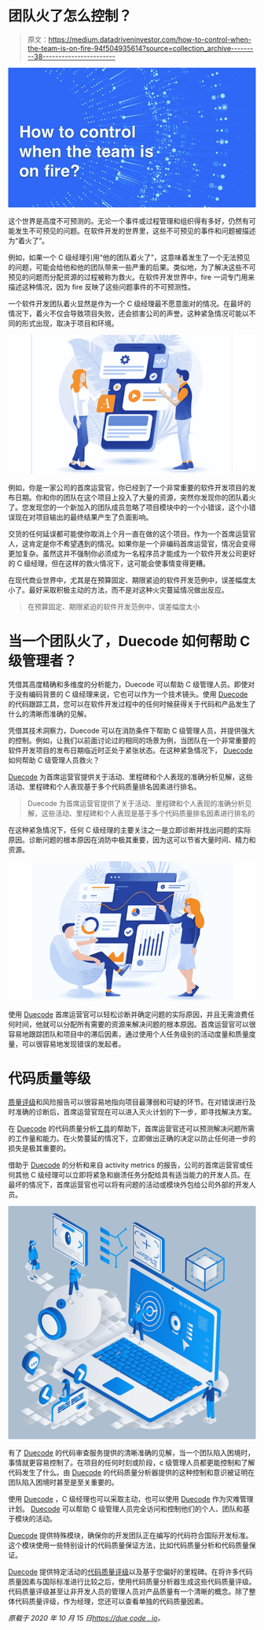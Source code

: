 # 团队火了怎么控制？

> 原文：<https://medium.datadriveninvestor.com/how-to-control-when-the-team-is-on-fire-94f504935614?source=collection_archive---------38----------------------->

![](img/4021f94da0277c2a8ce3eb4b1906a872.png)

这个世界是高度不可预测的。无论一个事件或过程管理和组织得有多好，仍然有可能发生不可预见的问题。在软件开发的世界里，这些不可预见的事件和问题被描述为“着火了”。

例如，如果一个 C 级经理引用“他的团队着火了”，这意味着发生了一个无法预见的问题，可能会给他和他的团队带来一些严重的后果。类似地，为了解决这些不可预见的问题而分配资源的过程被称为救火。在软件开发世界中，fire 一词专门用来描述这种情况，因为 fire 反映了这些问题事件的不可预测性。

一个软件开发团队着火显然是作为一个 C 级经理最不愿意面对的情况。在最坏的情况下，着火不仅会导致项目失败，还会损害公司的声誉。这种紧急情况可能以不同的形式出现，取决于项目和环境。

![](img/63fc8018c862d84827ab80d8fe680152.png)

例如，你是一家公司的首席运营官，你已经到了一个非常重要的软件开发项目的发布日期。你和你的团队在这个项目上投入了大量的资源，突然你发现你的团队着火了。您发现您的一个新加入的团队成员忽略了项目模块中的一个小错误，这个小错误现在对项目输出的最终结果产生了负面影响。

交货的任何延误都可能使你取消上个月一直在做的这个项目。作为一个首席运营官人，这肯定是你不希望遇到的情况。如果你是一个非编码首席运营官，情况会变得更加复杂。虽然这并不强制你必须成为一名程序员才能成为一个软件开发公司更好的 C 级经理，但在这样的救火情况下，这可能会使事情变得更糟。

在现代商业世界中，尤其是在预算固定、期限紧迫的软件开发范例中，误差幅度太小了。最好采取积极主动的方法，而不是对这种火灾蔓延情况做出反应。

> 在预算固定、期限紧迫的软件开发范例中，误差幅度太小

# 当一个团队火了，Duecode 如何帮助 C 级管理者？

凭借其高度精确和多维度的分析能力，Duecode 可以帮助 C 级管理人员。即使对于没有编码背景的 C 级经理来说，它也可以作为一个技术镜头。使用 [Duecode](https://duecode.io/) 的代码跟踪工具，您可以在软件开发过程中的任何时候获得关于代码和产品发生了什么的清晰而准确的见解。

凭借其技术洞察力，Duecode 可以在消防条件下帮助 C 级管理人员，并提供强大的控制。例如，让我们以前面讨论过的相同的场景为例，当团队在一个非常重要的软件开发项目的发布日期临近时正处于紧张状态。在这种紧急情况下， [Duecode](https://duecode.io/) 如何帮助 C 级管理人员救火？

[Duecode](https://duecode.io/) 为首席运营官提供关于活动、里程碑和个人表现的准确分析见解，这些活动、里程碑和个人表现基于多个代码质量排名因素进行排名。

> Duecode 为首席运营官提供了关于活动、里程碑和个人表现的准确分析见解，这些活动、里程碑和个人表现是基于多个代码质量排名因素进行排名的

在这种紧急情况下，任何 C 级经理的主要关注之一是立即诊断并找出问题的实际原因。诊断问题的根本原因在消防中极其重要，因为这可以节省大量时间、精力和资源。

![](img/722c3b3bd47700243c041a9797da0481.png)

使用 [Duecode](https://duecode.io/) 首席运营官可以轻松诊断并确定问题的实际原因，并且无需浪费任何时间，他就可以分配所有需要的资源来解决问题的根本原因。首席运营官可以很容易地跟踪团队和项目中的滞后因素，通过使用个人任务级别的活动度量和质量度量，可以很容易地发现错误的发起者。

# 代码质量等级

[质量评级](https://duecode.io/blog/what-is-code-quality-rank/)和风险报告可以很容易地指向项目最薄弱和可疑的环节。在对错误进行及时准确的诊断后，首席运营官现在可以进入灭火计划的下一步，即寻找解决方案。

在 [Duecode](https://duecode.io/) 的代码质量分析[工具](https://duecode.io/blog/code-quality-tools/)的帮助下，首席运营官还可以预测解决问题所需的工作量和能力。在火势蔓延的情况下，立即做出正确的决定以防止任何进一步的损失是极其重要的。

借助于 [Duecode](https://duecode.io/) 的分析和来自 activity metrics 的报告，公司的首席运营官或任何其他 C 级经理可以立即将紧急和崩溃任务分配给具有适当能力的开发人员。在最坏的情况下，首席运营官也可以将有问题的活动或模块外包给公司外部的开发人员。

![](img/8f19670dfb2799714971a198f0480ac8.png)

有了 [Duecode](https://duecode.io/) 的代码审查服务提供的清晰准确的见解，当一个团队陷入困境时，事情就更容易控制了。在项目的任何时刻或阶段，c 级管理人员都更能控制和了解代码发生了什么。由 [Duecode](https://duecode.io/) 的代码质量分析器提供的这种控制和意识被证明在团队陷入困境时甚至是至关重要的。

使用 [Duecode](https://duecode.io/) ，C 级经理也可以采取主动，也可以使用 [Duecode](https://duecode.io/) 作为灾难管理计划。 [Duecode](https://duecode.io/) 可以帮助 C 级管理人员完全访问和控制他们的个人、团队和基于模块的活动。

[Duecode](https://duecode.io/) 提供特殊模块，确保你的开发团队正在编写的代码符合国际开发标准。这个模块使用一些特别设计的代码质量保证方法，比如代码质量分析和代码质量保证。

[Duecode](https://duecode.io/) 提供特定活动的[代码质量评级](https://duecode.io/blog/what-is-code-quality-rank/)以及基于您偏好的里程碑。在将许多代码质量因素与国际标准进行比较之后，使用代码质量分析器生成这些代码质量评级。代码质量评级甚至让非开发人员的管理人员对产品质量有一个清晰的概念。除了整体代码质量评级，作为经理，您还可以查看单独的代码质量因素。

*原载于 2020 年 10 月 15 日*[*https://due code . io*](https://duecode.io/blog/how-to-control-when-the-team-is-on-fire/)*。*